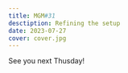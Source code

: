 ```yaml
---
title: MGM#31
desctiption: Refining the setup
date: 2023-07-27
cover: cover.jpg
---
```



See you next Thusday!
